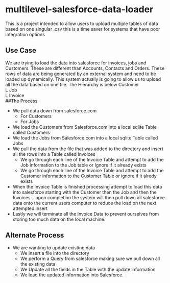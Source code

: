 # multilevel-salesforce-data-loader
This is a project intended to allow users to upload multiple tables of data based on one singular .csv this is a time saver for systems that have poor integration options
## Use Case
We are trying to load the data into salesforce for invoices, jobs and Customers.  These are different than Accounts, Contacts and Orders.  These rows of data are being generated by an external system and need to be loaded up dynamically.  This system actually is going to allow us to upload all the data based on one file.  The Hierarchy is below
Customer  
  L Job  
     L Invoice  
##The Process
* We pull data down from salesforce.com
  * For Customers
  * For Jobs
* We load the Customers from Salesforce.com into a local sqlite Table called Customers
* We load the Jobs from Salesforce.com into a local sqlite Table called Jobs
* We pull the data from the file that was added to the directory and insert all the rows into a Table called Invoices
  * We go through each line of the Invoice Table and attempt to add the Job information to the Job table or Ignore if it already exists
  * We go through each line of the Invoice Table and attempt to add the Customer information to the Customer Table or ignore if it alredy exists
* When the Invoice Table is finished processing attempt to load this data into salesforce starting with the Customer then the Job and then the Invoices... upon completion the system will then pull down all salesforce data onto the current users computer to reduce the load on the next attempted insert
* Lastly we will terminate all the Invoice Data to prevent ourselves from storing too much data on the local machine.

## Alternate Process
* We are wanting to update existing data
  * We insert a file into the directory
  * We perform a Query from salesforce making sure we pull down all the existing data
  * We Update all the fields in the Table with the update information
  * We load the updated information into Salesforce.

